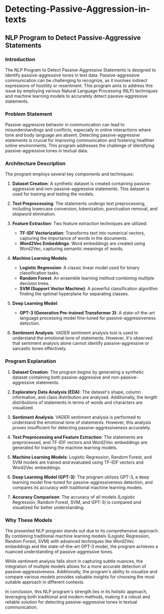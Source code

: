 # Detecting-Passive-Aggression-in-texts

## NLP Program to Detect Passive-Aggressive Statements

### Introduction

The NLP Program to Detect Passive-Aggressive Statements is designed to identify passive-aggressive tones in text data. Passive-aggressive communication can be challenging to recognize, as it involves indirect expressions of hostility or resentment. This program aims to address this issue by employing various Natural Language Processing (NLP) techniques and machine learning models to accurately detect passive-aggressive statements.

### Problem Statement

Passive-aggressive behavior in communication can lead to misunderstandings and conflicts, especially in online interactions where tone and body language are absent. Detecting passive-aggressive statements is crucial for improving communication and fostering healthier online environments. This program addresses the challenge of identifying passive-aggressive tones in textual data.

### Architecture Description

The program employs several key components and techniques:

1. **Dataset Creation**: A synthetic dataset is created containing passive-aggressive and non-passive-aggressive statements. This dataset is used for training and testing the models.

2. **Text Preprocessing**: The statements undergo text preprocessing, including lowercase conversion, tokenization, punctuation removal, and stopword elimination.

3. **Feature Extraction**: Two feature extraction techniques are utilized:
   - **TF-IDF Vectorization**: Transforms text into numerical vectors, capturing the importance of words in the documents.
   - **Word2Vec Embeddings**: Word embeddings are created using Word2Vec, capturing semantic meanings of words.

4. **Machine Learning Models**:
   - **Logistic Regression**: A classic linear model used for binary classification tasks.
   - **Random Forest**: An ensemble learning method combining multiple decision trees.
   - **SVM (Support Vector Machine)**: A powerful classification algorithm finding the optimal hyperplane for separating classes.

5. **Deep Learning Model**: 
   - **GPT-3 (Generative Pre-trained Transformer 3)**: A state-of-the-art language processing model fine-tuned for passive-aggressiveness detection.

6. **Sentiment Analysis**: VADER sentiment analysis tool is used to understand the emotional tone of statements. However, it's observed that sentiment analysis alone cannot identify passive-aggressive or sarcastic tones effectively.

### Program Explanation

1. **Dataset Creation**: The program begins by generating a synthetic dataset containing both passive-aggressive and non-passive-aggressive statements.

2. **Exploratory Data Analysis (EDA)**: The dataset's shape, column information, and class distribution are analyzed. Additionally, the length distributions of statements in terms of words and characters are visualized.

3. **Sentiment Analysis**: VADER sentiment analysis is performed to understand the emotional tone of statements. However, this analysis proves insufficient for detecting passive-aggressiveness accurately.

4. **Text Preprocessing and Feature Extraction**: The statements are preprocessed, and TF-IDF vectors and Word2Vec embeddings are generated for training the machine learning models.

5. **Machine Learning Models**: Logistic Regression, Random Forest, and SVM models are trained and evaluated using TF-IDF vectors and Word2Vec embeddings.

6. **Deep Learning Model (GPT-3)**: The program utilizes GPT-3, a deep learning model fine-tuned for passive-aggressiveness detection, and compares its accuracy with traditional machine learning models.

7. **Accuracy Comparison**: The accuracy of all models (Logistic Regression, Random Forest, SVM, and GPT-3) is compared and visualized for better understanding.


### Why These Models

The presented NLP program stands out due to its comprehensive approach. By combining traditional machine learning models (Logistic Regression, Random Forest, SVM) with advanced techniques like Word2Vec embeddings and the state-of-the-art GPT-3 model, the program achieves a nuanced understanding of passive-aggressive tones.

While sentiment analysis falls short in capturing subtle nuances, the integration of multiple models allows for a more accurate detection of passive-aggressiveness. Additionally, the program's ability to visualize and compare various models provides valuable insights for choosing the most suitable approach in different contexts.


In conclusion, this NLP program's strength lies in its holistic approach, leveraging both traditional and modern methods, making it a robust and reliable solution for detecting passive-aggressive tones in textual communication.
